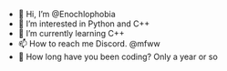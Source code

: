 - 👋 Hi, I’m @Enochlophobia
- 👀 I’m interested in Python and C++
- 🌱 I’m currently learning C++
- 📫 How to reach me Discord. @mfww
- 🔨 How long have you been coding? Only a year or so
  

<!---
Enochlophobia/Enochlophobia is a ✨ special ✨ repository because its `README.md` (this file) appears on your GitHub profile.
You can click the Preview link to take a look at your changes.
--->
